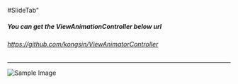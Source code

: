 #SlideTab"

##### _You can get the ViewAnimationController below url_
###### https://github.com/kongsin/ViewAnimatorController
------
![Sample Image](https://github.com/kongsin/SlideTab/blob/master/preview.gif)

